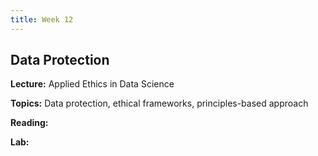 ```yaml
---
title: Week 12
---
```


## Data Protection

**Lecture:** Applied Ethics in Data Science

 <!--- 
* DS-UA 202: [applied ethics in data science](../../../assets/9_ethics_202_2023.pdf)
* DS-GA 1017: [applied ethics](../../../assets/12_Ethics_1017.pdf)
-->

**Topics:** Data protection, ethical frameworks, principles-based approach

**Reading:**  
 <!--- 
 [Data Protection](../../../assets/protection_reader_2024.pdf) 
 -->

**Lab:**

 <!--- 
* DS-UA 202: ...
* DS-GA 1017: [Colab Notebook](https://colab.research.google.com/drive/1rRv5lBIpBF1K_jsZ7D7akdmnGVV81f1D?usp=sharing)
 -->